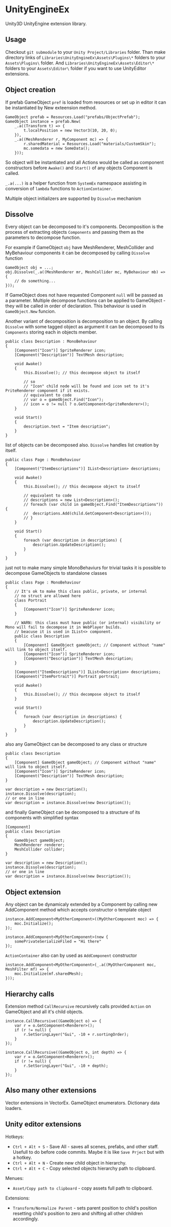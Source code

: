 UnityEngineEx
=============

Unity3D UnityEngine extension library.


Usage
-----

Checkout `git submodule` to your `Unity Project/Libraries` folder. Than make directory links of `Libraries\UnityEngineEx\Assets\Plugins\*` folders to your `Assets\Plugins\` folder.
And `Libraries\UnityEngineEx\Assets\Editor\*` folders to your `Assets\Editor\` folder if you want to use UnityEditor extensions.


Object creation
---------------

If prefab GameObject `pref` is loaded from resources or set up in editor it can be instantiated by New exteension method.

	GameObject prefab = Resources.Load("prefabs/ObjectPrefab");
	GameObject instance = prefab.New(
		_.a((Transform t) => {
			t.localPosition = new Vector3(10, 20, 0);
		}),
		_.a((MeshRenderer r, MyComponent mc) => {
			r.sharedMaterial = Resources.Load("materials/CustomSkin");
			mc.somedata = new SomeData();
		}));

So object will be instantiated and all Actions would be called as component constructors before `Awake()` and `Start()` of any objects Component
is called.

`_.a(...)` is a helper function from `SystemEx` namespace assisting in conversion of `lambda` functions to `ActionContainer`.

Multiple object initializers are supported by `Dissolve` mechanism

Dissolve
--------

Every object can be decomposed to it's components. Decomposition is the process of extracting objects `Components` and passing them as the parameters to decompose function.

For example if GameObject `obj` have MeshRenderer, MeshCollider and MyBehaviour components it can be decomposed by calling `Dissolve` function
	
	GameObject obj = ...;
	obj.Dissolve(_.a((MeshRenderer mr, MeshCollider mc, MyBehaviour mb) => {
		// do something...
	}));

If GameObject does not have requested Component `null` will be passed as a parameter. Multiple decompose functions can be applied to GameObject - they will be called in order of declaration.
This behaviour is used in `GameObject.New` funcion.

Another variant of decomposition is decomposition to an object. By calling `Dissolve` with some tagged object as argument it can be decomposed to its `Components` storing each in objects member.

	public class Description : MonoBehaviour
	{
		[Component("Icon")] SpriteRenderer icon;
		[Component("Description")] TextMesh description;
		
		void Awake()
		{
			this.Dissolve(); // this decompose object to itself

			// so
			// "Icon" child node will be found and icon set to it's PriteRenderer component if it exists.
			// equivalent to code 
			// var o = gameObject.Find("Icon");
			// icon = o != null ? o.GetComponent<SpriteRenderer>();
		}

		void Start()
		{
			description.text = "Item description";
		}
	}

list of objects can be decomposed also. `Dissolve` handles list creation by itself.


	public class Page : MonoBehaviour
	{
		[Component("ItemDescriptions")] IList<Description> descriptions;
		
		void Awake()
		{
			this.Dissolve(); // this decompose object to itself

			// equivalent to code
			// descriptions = new List<Description>();
			// foreach (var child in gameObject.Find("ItemDescriptions")) {
			// 	descriptions.Add(child.GetComponent<Description>());
			// }
		}

		void Start()
		{
			foreach (var description in descriptions) {
				description.UpdateDescription();
			}
		}
	}

just not to make many simple MonoBehaviurs for trivial tasks it is possible to decompose GameObjects to standalone classes

	public class Page : MonoBehaviour
	{
		// It's ok to make this class public, private, or internal
		// no struct are allowed here
		class Portrait
		{
			[Component("Icon")] SpriteRenderer icon;			
		}

		// WARN: this class must have public (or internal) visibility or Mono will fail to decompose it in WebPlayer builds.
		// beacuse it is used in IList<> component.
		public class Description
		{
			[Component] GameObject gameObject; // Component without "name" will link to object itself.
			[Component("Icon")] SpriteRenderer icon;
			[Component("Description")] TextMesh description;
		}

		[Component("ItemDescriptions")] IList<Description> descriptions;
		[Component("ItemPortrait")] Portrait portrait;
		
		void Awake()
		{
			this.Dissolve(); // this decompose object to itself
		}

		void Start()
		{
			foreach (var description in descriptions) {
				description.UpdateDescription();
			}
		}
	}

also any GameObject can be decomposed to any class or structure

	public class Description
	{
		[Component] GameObject gameObject; // Component without "name" will link to object itself.
		[Component("Icon")] SpriteRenderer icon;
		[Component("Description")] TextMesh description;
	}

	var description = new Description();
	instance.Dissolve(description);
	// or one in line
	var description = instance.Dissolve(new Description());

and finally GameObject can be decomposed to a structure of its components with simplified syntax


	[Component]
	public class Description
	{
		GameObject gameObject;
		MeshRenderer renderer;
		MeshCollider collider;
	}

	var description = new Description();
	instance.Dissolve(description);
	// or one in line
	var description = instance.Dissolve(new Description());




Object extension
----------------

Any object can be dynamicaly extended by a Component by calling new AddComponent method which accepts constructor o template object

	instance.AddComponent<MyOtherComponent>((MyOtherComponent moc) => {
		moc.Initialize();
	});

	instance.AddComponent<MyOtherComponent>(new {
		somePrivateSerializeFiled = "Hi there"
	});

`ActionContainer` also can by used as `AddComponent` constructor

	instance.AddComponent<MyOtherComponent>(_.a((MyOtherComponent moc, MeshFilter mf) => {
		moc.Initialize(mf.sharedMesh);
	}));



Hierarchy calls
---------------

Extension method `CallRecursive` recursively calls provided `Action` on GameObject and all it's child objects.

	instance.CallRecursive((GameObject o) => {
		var r = o.GetComponent<Renderer>();
		if (r != null) {
			r.SetSoringLayer("Gui", -10 + r.sortingOrder);
		}
	});

	instance.CallRecursive((GameObject o, int depth) => {
		var r = o.GetComponent<Renderer>();
		if (r != null) {
			r.SetSoringLayer("Gui", -10 + depth);
		}
	});



Also many other extensions
--------------------------

Vector extensions in VectorEx. GameObject enumerators. Dictionary data loaders.


Unity editor extensions
-----------------------

Hotkeys:
* `Ctrl + Alt + S` - Save All - saves all scenes, prefabs, and other staff. Usefull to do before code commits. Maybe it is like `Save Prject` but with a hotkey.
* `Ctrl + Alt + N` - Create new child object in hierarchy.
* `Ctrl + Alt + C` - Copy selected objects hierarchy path to clipboard.

Menues:
* `Asset/Copy path to clipboard` - copy assets full path to clipboard.

Extensions:
* `Transform/Normalize Parent` - sets parent position to child's position resetting child's position to zero and shifting all other children accordingly.

